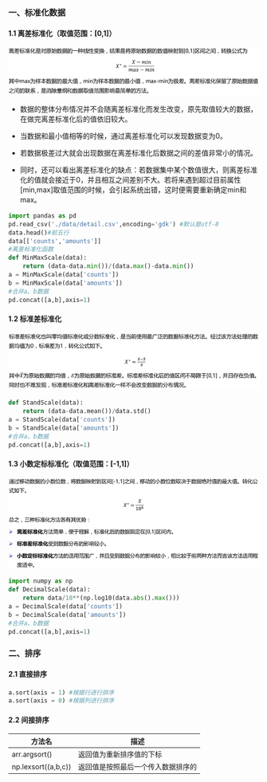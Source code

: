 ### 一、标准化数据

#### 1.1 离差标准化（取值范围：[0,1]）

![image-20200312221942541](https://raw.githubusercontent.com/Caiguangnan/ProgrammerToolBox/master/img/20200319124823.png)

- 数据的整体分布情况并不会随离差标准化而发生改变，原先取值较大的数据，在做完离差标准化后的值依旧较大。

- 当数据和最小值相等的时候，通过离差标准化可以发现数据变为0。

- 若数据极差过大就会出现数据在离差标准化后数据之间的差值非常小的情况。

- 同时，还可以看出离差标准化的缺点：若数据集中某个数值很大，则离差标准化的值就会接近于0，并且相互之间差别不大。若将来遇到超过目前属性[min,max]取值范围的时候，会引起系统出错，这时便需要重新确定min和max。

```python
import pandas as pd
pd.read_csv('./data/detail.csv',encoding='gdk') #默认是utf-8
data.head()#前五行
data[['counts','amounts']]
#离差标准化函数
def MinMaxScale(data):
    return (data-data.min())/(data.max()-data.min())
a = MinMaxScale(data['counts'])
b = MinMaxScale(data['amounts'])
#合并a、b数据
pd.concat([a,b],axis=1)
```

#### 1.2 标准差标准化

![image-20200312222632141](https://raw.githubusercontent.com/Caiguangnan/ProgrammerToolBox/master/img/20200319124832.png)

```python
def StandScale(data):
    return (data-data.mean())/data.std()
a = StandScale(data['counts'])
b = StandScale(data['amounts'])
#合并a、b数据
pd.concat([a,b],axis=1)
```

#### 1.3 小数定标标准化（取值范围：[-1,1]）

![image-20200312222954905](https://raw.githubusercontent.com/Caiguangnan/ProgrammerToolBox/master/img/20200319124838.png)

```python
import numpy as np
def DecimalScale(data):
    return data/10**(np.log10(data.abs().max()))
a = DecimalScale(data['counts'])
b = DecimalScale(data['amounts'])
#合并a、b数据
pd.concat([a,b],axis=1)
```



### 二、排序

#### 2.1 直接排序

```python
a.sort(axis = 1) #根据行进行排序
a.sort(axis = 0) #根据列进行排序
```

#### 2.2 间接排序

| 方法名              | 描述                               |
| ------------------- | ---------------------------------- |
| arr.argsort()       | 返回值为重新排序值的下标           |
| np.lexsort((a,b,c)) | 返回值是按照最后一个传入数据排序的 |

#### 

